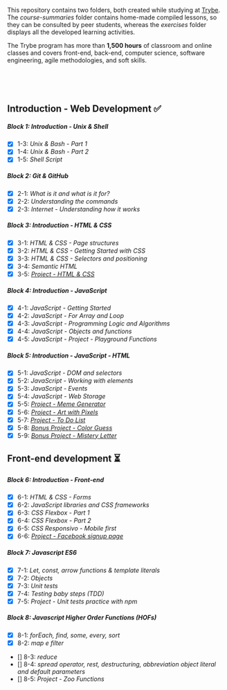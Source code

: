 This repository contains two folders, both created while studying at [Trybe](https://www.betrybe.com/).
The *course-summaries* folder contains home-made compiled lessons, so they can be consulted by peer students, whereas the *exercises* folder displays all the developed learning activities.

The Trybe program has more than **1,500 hours** of classroom and online classes and covers front-end, back-end, computer science, software engineering, agile methodologies, and soft skills.


<br>

​
## Introduction - Web Development :white_check_mark:
##### Block 1: Introduction - Unix & Shell
- [x] 1-3: *Unix & Bash - Part 1*
- [x] 1-4: *Unix & Bash - Part 2*
- [x] 1-5: *Shell Script*
##### Block 2: Git & GitHub 
- [x] 2-1: *What is it and what is it for?*
- [x] 2-2: *Understanding the commands*
- [x] 2-3: *Internet - Understanding how it works*
##### Block 3: Introduction - HTML & CSS
- [x] 3-1: *HTML & CSS - Page structures*
- [x] 3-2: *HTML & CSS - Getting Started with CSS*
- [x] 3-3: *HTML & CSS - Selectors and positioning*
- [x] 3-4: *Semantic HTML*
- [x] 3-5: *[Project - HTML & CSS](https://marxneves.github.io/Trybe/Projetos/PortfolioHTML/)*
##### Block 4: Introduction - JavaScript
- [x] 4-1: *JavaScript - Getting Started*
- [x] 4-2: *JavaScript - For Array and Loop*
- [x] 4-3: *JavaScript - Programming Logic and Algorithms*
- [x] 4-4: *JavaScript - Objects and functions*
- [x] 4-5: *JavaScript - Project - Playground Functions*
##### Block 5: Introduction - JavaScript - HTML
- [x] 5-1: *JavaScript - DOM and selectors*
- [x] 5-2: *JavaScript - Working with elements*
- [X] 5-3: *JavaScript - Events*
- [X] 5-4: *JavaScript - Web Storage*
- [x] 5-5: *[Project - Meme Generator](https://marxneves.github.io/Trybe/Projetos/meme-generator/)*
- [x] 5-6: *[Project - Art with Pixels](https://marxneves.github.io/Trybe/Projetos/pixels-art/)*
- [x] 5-7: *[Project - To Do List](https://marxneves.github.io/Trybe/Projetos/to-do-list/)*
- [x] 5-8: *[Bonus Project - Color Guess](https://marxneves.github.io/Trybe/Projetos/color-guess/)*
- [x] 5-9: *[Bonus Project - Mistery Letter](https://marxneves.github.io/Trybe/Projetos/mistery-letter/)*

## Front-end development :hourglass_flowing_sand:
##### Block 6: Introduction - Front-end
- [x] 6-1: *HTML & CSS - Forms*
- [x] 6-2: *JavaScript libraries and CSS frameworks*
- [x] 6-3: *CSS Flexbox - Part 1*
- [x] 6-4: *CSS Flexbox - Part 2*
- [X] 6-5: *CSS Responsivo - Mobile first*
- [x] 6-6: *[Project - Facebook signup page](https://marxneves.github.io/Trybe/Projetos/facebook/)*

##### Block 7: Javascript ES6
- [x] 7-1: *Let, const, arrow functions & template literals*
- [x] 7-2: *Objects*
- [x] 7-3: *Unit tests*
- [x] 7-4: *Testing baby steps (TDD)*
- [x] 7-5: *Project - Unit tests practice with npm*

##### Block 8: Javascript Higher Order Functions (HOFs)
- [x] 8-1: *forEach, find, some, every, sort*
- [x] 8-2: *map e filter*
- [] 8-3: *reduce*
- [] 8-4: *spread operator, rest, destructuring, abbreviation object literal and default parameters*
- [] 8-5: *Project - Zoo Functions*

<!-- ##### Block 9: Jest, Javascript asynchronous, callbacks and promises
- [x] 9-1: *First steps using Jest*
- [x] 9-2: *Javascript asynchronous and callbacks*
- [x] 9-3: *Javascript Promises*
- [x] 9-4: *Project - Shopping Cart* -->

<!-- ##### Block 10: Testing asynchronous code with Jest
- [x] 10-1: *Testing asynchronous code*
- [x] 10-1: *Simulating behaviours* -->


